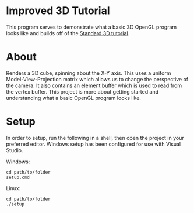 # Improved 3D Tutorial

This program serves to demonstrate what a basic 3D OpenGL program looks like and builds off of the [Standard 3D tutorial](https://github.com/igme-rit/standard-3d-tutorial).

# About

Renders a 3D cube, spinning about the X-Y axis. This uses a uniform Model-View-Projection matrix which allows us to change the perspective of the camera. It also contains an element buffer which is used to read from the vertex buffer. This project is more about getting started and understanding what a basic OpenGL program looks like.

# Setup

In order to setup, run the following in a shell, then open the project in your preferred editor. Windows setup has been configured for use with Visual Studio.

Windows:
```
cd path/to/folder
setup.cmd
```
Linux:
```
cd path/to/folder
./setup
```

